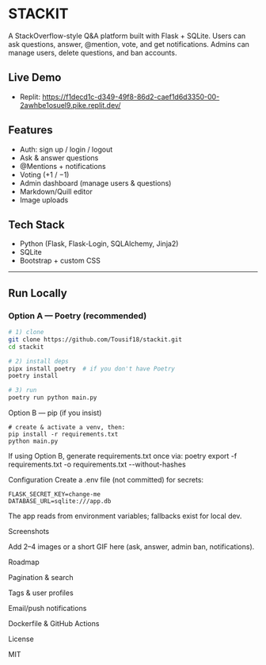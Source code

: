 # STACKIT

A StackOverflow-style Q&A platform built with Flask + SQLite. Users can ask questions, answer, @mention, vote, and get notifications. Admins can manage users, delete questions, and ban accounts.

## Live Demo
- Replit: https://f1decd1c-d349-49f8-86d2-caef1d6d3350-00-2awhbe1osuel9.pike.replit.dev/

## Features
- Auth: sign up / login / logout
- Ask & answer questions
- @Mentions + notifications
- Voting (+1 / −1)
- Admin dashboard (manage users & questions)
- Markdown/Quill editor
- Image uploads

## Tech Stack
- Python (Flask, Flask-Login, SQLAlchemy, Jinja2)
- SQLite
- Bootstrap + custom CSS

---

## Run Locally

### Option A — Poetry (recommended)
```bash
# 1) clone
git clone https://github.com/Tousif18/stackit.git
cd stackit

# 2) install deps
pipx install poetry  # if you don't have Poetry
poetry install

# 3) run
poetry run python main.py
```
Option B — pip (if you insist)
```
# create & activate a venv, then:
pip install -r requirements.txt
python main.py
```
If using Option B, generate requirements.txt once via:
poetry export -f requirements.txt -o requirements.txt --without-hashes

Configuration
Create a .env file (not committed) for secrets:
```
FLASK_SECRET_KEY=change-me
DATABASE_URL=sqlite:///app.db
```
The app reads from environment variables; fallbacks exist for local dev.

Screenshots

Add 2–4 images or a short GIF here (ask, answer, admin ban, notifications).

Roadmap

Pagination & search

Tags & user profiles

Email/push notifications

Dockerfile & GitHub Actions

License

MIT
